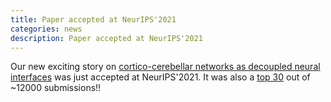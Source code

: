 ```yaml
---
title: Paper accepted at NeurIPS'2021
categories: news
description: Paper accepted at NeurIPS'2021
---
```


Our new exciting story on [cortico-cerebellar networks as decoupled neural interfaces]((https://arxiv.org/abs/2110.11501)) was just accepted at NeurIPS'2021. It was also a [top 30](https://guoqiangwei.xyz/htmls/neurips2021/neurips2021_submissions.html) out of ~12000 submissions!!